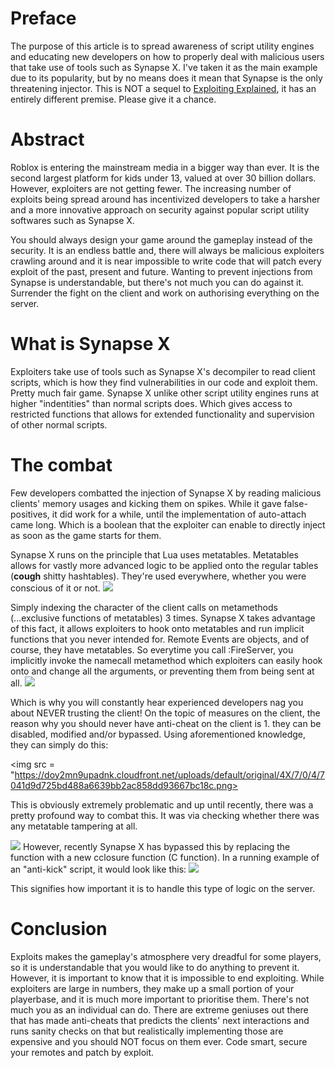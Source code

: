 <h1>Preface</h1>
The purpose of this article is to spread awareness of script utility engines and educating new developers on how to properly deal with malicious users that take use of tools such as Synapse X. I've taken it as the main example due to its popularity, but by no means does it mean that Synapse is the only threatening injector. This is NOT a sequel to
<a href="https://devforum.roblox.com/t/exploiting-explained/170977">Exploiting Explained</a>, it has an entirely different premise. Please give it a chance.

<h1>Abstract</h1>
Roblox is entering the mainstream media in a bigger way than ever. It is the second largest platform for kids under 13, valued at over 30 billion dollars. However, exploiters are not getting fewer. The increasing number of exploits being spread around has incentivized developers to take a harsher and a more innovative approach on security against popular script utility softwares such as Synapse X.

You should always design your game around the gameplay instead of the security. It is an endless battle and, there will always be malicious exploiters crawling around and it is near impossible to write code that will patch every exploit of the past, present and future. Wanting to prevent injections from Synapse is understandable, but there's not much you can do against it. Surrender the fight on the client and work on authorising everything on the server. 

<h1>What is Synapse X</h1>
Exploiters take use of tools such as Synapse X's decompiler to read client scripts, which is how they find vulnerabilities in our code and exploit them. Pretty much fair game. Synapse X unlike other script utility engines runs at higher "indentities" than normal scripts does. Which gives access to restricted functions that allows for extended functionality and supervision of other normal scripts. 

<h1>The combat</h1>
Few developers combatted the injection of Synapse X by reading malicious clients' memory usages and kicking them on spikes. While it gave false-positives, it did work for a while, until the implementation of auto-attach came long. Which is a boolean that the exploiter can enable to directly inject as soon as the game starts for them.

Synapse X runs on the principle that Lua uses metatables. Metatables allows for vastly more advanced logic to be applied onto the regular tables (**cough** shitty hashtables). They're used everywhere, whether you were conscious of it or not. <img src = "https://doy2mn9upadnk.cloudfront.net/uploads/default/original/4X/e/8/e/e8e2d74c97e46986834260f410f695e8f86eafac.png">

Simply indexing the character of the client calls on metamethods (...exclusive functions of metatables) 3 times. Synapse X takes advantage of this fact, it allows exploiters to hook onto metatables and run implicit functions that you never intended for. Remote Events are objects, and of course, they have metatables. So everytime you call :FireServer, you implicitly invoke the namecall metamethod which exploiters can easily hook onto and change all the arguments, or preventing them from being sent at all.
<img src = "https://doy2mn9upadnk.cloudfront.net/uploads/default/original/4X/2/2/b/22b10099823e633399ee8445f38bace1d5bf26f9.png">

Which is why you will constantly hear experienced developers nag you about NEVER trusting the client! On the topic of measures on the client, the reason why you should never have anti-cheat on the client is 1. they can be disabled, modified and/or bypassed. Using aforementioned knowledge, they can simply do this:

<img src = "https://doy2mn9upadnk.cloudfront.net/uploads/default/original/4X/7/0/4/7041d9d725bd488a6639bb2ac858dd93667bc18c.png>

This is obviously extremely problematic and up until recently, there was a pretty profound way to combat this. It was via checking whether there was any metatable tampering at all.

<img src = "https://doy2mn9upadnk.cloudfront.net/uploads/default/original/4X/a/f/c/afc958b2135b9c8b1e7b28f8c471d0ec2ada84d4.png">
However, recently Synapse X has bypassed this by replacing the function with a new cclosure function (C function). In a running example of an "anti-kick" script, it would look like this: <img src = "https://doy2mn9upadnk.cloudfront.net/uploads/default/original/4X/c/f/0/cf0dc0f06a8af088a46fa5bac50d7e213f303e76.png">

This signifies how important it is to handle this type of logic on the server. 

<h1>Conclusion</h1>
Exploits makes the gameplay's atmosphere very dreadful for some players, so it is understandable that you would like to do anything to prevent it. However, it is important to know that it is impossible to end exploiting. While exploiters are large in numbers, they make up a small portion of your playerbase, and it is much more important to prioritise them. There's not much you as an individual can do. There are extreme geniuses out there that has made anti-cheats that predicts the clients' next interactions and runs sanity checks on that but realistically implementing those are expensive and you should NOT focus on them ever. Code smart, secure your remotes and patch by exploit.
